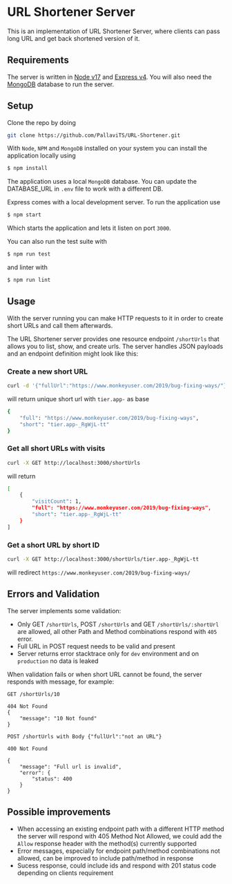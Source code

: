 # URL Shortener Server

This is an implementation of URL Shortener Server, where clients can pass long URL and get back shortened version of it.

## Requirements

The server is written in [Node v17](https://nodejs.org/en/) and [Express v4](https://github.com/expressjs/express). You will also need the [MongoDB](https://www.mongodb.com/collateral/mongodb-5-whats-new) database to run the server.

## Setup

Clone the repo by doing

```sh
git clone https://github.com/PallaviTS/URL-Shortener.git
```

With `Node`, `NPM` and `MongoDB` installed on your system you can install the application locally using

```sh
$ npm install
```

The application uses a local `MongoDB` database. You can update the DATABASE_URL in `.env` file to work with a different DB.

Express comes with a local development server. To run the application use

```sh
$ npm start
```

Which starts the application and lets it listen on port `3000`.

You can also run the test suite with

```sh
$ npm run test
```

and linter with

```sh
$ npm run lint
```

## Usage

With the server running you can make HTTP requests to it in order to create short URLs and call them afterwards.

The URL Shortener server provides one resource endpoint `/shortUrls` that allows you to list, show, and create urls. The server handles JSON payloads and an endpoint definition might look like this:

### Create a new short URL

```sh
curl -d '{"fullUrl":"https://www.monkeyuser.com/2019/bug-fixing-ways/"}' -H "Content-Type: application/json" -X POST http://localhost:3000/shortUrls
```

will return unique short url with `tier.app-` as base

```sh
{
    "full": "https://www.monkeyuser.com/2019/bug-fixing-ways",
    "short": "tier.app-_RgWjL-tt"
}
```

### Get all short URLs with visits

```sh
curl -X GET http://localhost:3000/shortUrls
```

will return

```sh
[
    {
        "visitCount": 1,
        "full": "https://www.monkeyuser.com/2019/bug-fixing-ways",
        "short": "tier.app-_RgWjL-tt"
    }
]
```

### Get a short URL by short ID

```sh
curl -X GET http://localhost:3000/shortUrls/tier.app-_RgWjL-tt
```

will redirect `https://www.monkeyuser.com/2019/bug-fixing-ways/`

## Errors and Validation

The server implements some validation:

- Only GET `/shortUrls`, POST `/shortUrls` and GET `/shortUrls/:shortUrl` are allowed, all other Path and Method combinations respond with `405` error.
- Full URL in POST request needs to be valid and present
- Server returns error stacktrace only for `dev` environment and on `production` no data is leaked

When validation fails or when short URL cannot be found, the server responds with message, for example:

```
GET /shortUrls/10

404 Not Found
{
    "message": "10 Not found"
}
```

```
POST /shortUrls with Body {"fullUrl":"not an URL"}

400 Not Found

{
    "message": "Full url is invalid",
    "error": {
        "status": 400
    }
}
```

## Possible improvements

- When accessing an existing endpoint path with a different HTTP method the server will respond with 405 Method Not Allowed, we could add the `Allow` response header with the method(s) currently supported
- Error messages, especially for endpoint path/method combinations not allowed, can be improved to include path/method in response
- Sucess response, could include ids and respond with 201 status code depending on clients requirement
